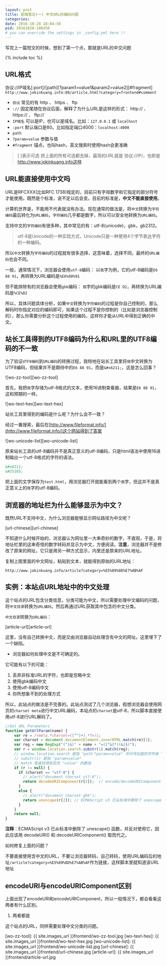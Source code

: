 ```yaml
---
layout: post
title: 前端笔记(一) 中文URL的编码问题
categories:
date: 2016-10-28 18:04:50
pid: 20161028-180450
# you can override the settings in _config.yml here !!
---
```

写完上一篇短文的时候，想到了第一个点，那就是URL的中文问题

{% include toc %}

## URL格式
协议://IP域名[:port]/[path][?param1=value1&param2=value2][#fragment]
`http://www.jokinkuang.info:80/article.html?category=frontend#comment`

* `协议` 常见的有 http 、 https 、 ftp
* `://` 固定尾随在协议后面，解释了为什么URL是这样的形式： http:// 、 https:// 、 ftp://
* `IP域名` 可以是IP，也可以是域名。比如：`127.0.0.1` 或 `localhost`
* `:port` 默认端口是80。比如指定端口4000：`localhost:4000`
* `path`
* `?param=value` 参数与值
* `#fragment` 锚点，也叫hash，英文搜索时使用hash会更准确

> [ ]表示可选
> 把上面的所有可选都去掉，最简的URL就是 协议://IP/，也即是 http://www.jokinkuang.info这样

## URL能直接使用中文吗
URL是RFCXXX(比如RFC 1738)规定的，目前只有字母数字和它指定的部分符号才能使用。既然是个标准，说不定以后会变。目前的标准是，**中文不能直接使用**。

计算机世界是，不能用不代表就没有办法。现在通常的做法是，将`中文`转换为`字符编码`最后转化为`URL编码`，`字符编码`几乎都是数字，所以可以安全地转换为`URL编码`。

支持中文的`字符编码`有很多种，其中常见的有：utf-8(unicode)，gbk，gb2312。

> utf-8是Unicode的一种实现方式，Unicode只是一种使用4个字节表达字符的一种编码。

所以`中文`转换为`字符编码`的过程就有很多选择，这意味着，选择不同，最终的`URL编码`也会不同。

一般，通常情况下，浏览器会使用`utf-8`编码：
以`我`字为例，它的utf-8编码是`E6 88 91`，再转换为URL编码是`%E6%88%91`

但不能排除有的浏览器会使用`gbk`编码：
`我`字的gbk编码是`CE D2`，再转换为URL编码是`%CE%D2`

所以，具体问题具体分析，如果`中文`转换为`字符编码`的过程是你自己控制的，那么解码时你指定对应的编码即可，如果这个过程不是你控制的（比如是浏览器控制的），那么你需要分析这个过程使用的编码，这样你才能从URL中得到正确的中文。

## 站长工具得到的UTF8编码为什么和URL里的UTF8编码的不一致
为了验证`UTF8编码`到`URL编码`的转换过程，我特地在站长工具里将`我`中文转换为UTF8编码，但结果并不是期待中的`E6 88 91`，而是`&#x6211;`，这是怎么回事？

![wo-zz-tool][wo-zz-tool]

首先，我把`我`字存储为utf-8格式的文本，使用16进制查看器，结果是`E6 88 91`，这和预期的一样。

![wo-text-hex][wo-text-hex]

站长工具里得到的编码是什么呢？为什么会不一致？

经过一番搜索，最后在[http://www.fileformat.info/](http://www.fileformat.info/)这个网站得到了答案

![wo-unicode-list][wo-unicode-list]

原来站长工具的utf-8编码并不是真正意义的utf-8编码，只是html语法中使用16进制输出一个utf-8格式的字符的语法。

```html
&#x6211;
&#25105;
```
把上面的文字保存为`test.html`，用浏览器打开就能看到两个`我`字，但这并不是真正意义上的`我`字的utf-8编码。


## 浏览器的地址栏为什么能够显示为中文？
既然URL不支持中文，为什么浏览器能够显示网址路径为中文呢？

[url-chinese][url-chinese]

不知道什么时候开始的，浏览器认为网址里一大串奇妙的数字，不直观，于是，将地址栏里的这串奇怪的数字转码并显示为中文，方便阅读。**注意**，浏览器并不是修改了原来的网址，它只是用另一种方式显示，内里还是原来的URL地址。

复制上图里面的中文网址，粘贴到文本，就能得到原始的URL地址：

`http://www.jokinkuang.info/article?category=%E5%89%8D%E7%AB%AF`

## 实例：本站点URL地址中的中文处理
这个站点的URL包含分类信息，分类可能为中文，所以需要处理中文编码的问题，将`中文目录`转换为`URL编码`，然后再通过URL获取其中包含的中文分类。

`中文目录`转换为`URL编码`：

[article-url][article-url]

这里，没有自己转换中文，而是交由浏览器自动处理含有中文的网址。这里埋下了一个缺陷。

* 浏览器如何处理中文是不可确定的。

它可能有以下的可能：

1. 丢弃非标准URL的字符，也即是忽略中文
2. 使用gbk编码中文
3. 使用utf-8编码中文
4. 你所想象不到的处理方式

所以，此站点的做法是不完善的。此站点测试了几个浏览器，假想浏览器会使用网页的`charset meta`进行中文URL编码，本站点的`charset`是utf-8，所以脚本直接使用utf-8进行URL解码了。

```javascript
//Get URL Parameters
function getUrlParam(name) {
    var re = /<meta.*charset=([^"]+).*?>/i;
    var charset = document.documentElement.innerHTML.match(re)[1];
    var reg = new RegExp("(^|&)" + name + "=([^&]*)(&|$)");
    var r = window.location.search.substr(1).match(reg);
    // window.location.search 是指 "path？param=value" 中问号后面的字符串 "?param=value"
    // substr(1) 是指 "param=value"
    // match 是查找得到包含 "value" 的数组
    if (r != null) {
      if (charset == "utf-8") {
        // alert("document charset utf-8");
        return decodeURIComponent(r[2]);  // encode/decodeURIComponent 使用 UTF-8 编解码
      }
      else {
        // alert("document charset gbk");
        return unescape(r[2]); // ECMAScript v3 已从标准中删除了 unescape() 函数，并反对使用它
      }
    }
    return null;
}
```
**注释**：ECMAScript v3 已从标准中删除了 unescape() 函数，并反对使用它，因此应该用 decodeURI() 和 decodeURIComponent() 取而代之。

如何修复上面的问题？

不要直接使用含中文的URL，不要让浏览器转码，自己转码，使用URL编码后的地址`/article?category=%E5%89%8D%E7%AB%AF`作为链接，这样脚本里就知道该URL地址

## encodeURI与encodeURIComponent区别
上面出现了encodeURI和encodeURIComponent，所以一般情况下，都会看看这两者有什么区别。

1. 两者都是


这个站点的URL，同样需要处理中文分类的问题。

[wo-zz-tool]: {{ site.images_url }}frontend/wo-zz-tool.jpg
[wo-text-hex]: {{ site.images_url }}frontend/wo-text-hex.jpg
[wo-unicode-list]: {{ site.images_url }}frontend/wo-unicode-list.jpg
[url-chinese]: {{ site.images_url }}frontend/url-chinese.jpg
[article-url]: {{ site.images_url }}frontend/article-url.jpg
